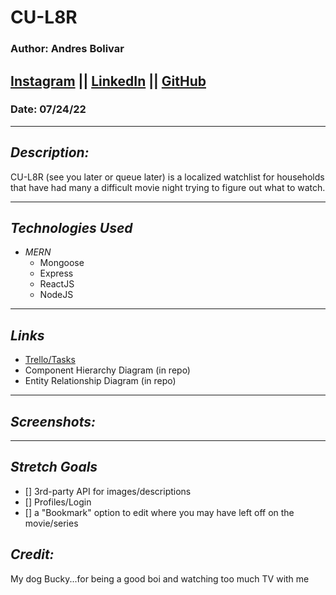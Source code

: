 # CU-L8R
### Author: Andres Bolivar
## [Instagram](http://www.instagram.com/dredose) || [LinkedIn](http://www.linkedin.com/in/drebolivar) || [GitHub](https://github.com/drebolivar)
### Date: 07/24/22

---

## **_Description:_**

CU-L8R (see you later or queue later) is a localized watchlist for households that have had many a
difficult movie night trying to figure out what to watch.

---

## **_Technologies Used_**

- _MERN_
  - Mongoose
  - Express
  - ReactJS
  - NodeJS

---

## **_Links_**

- [Trello/Tasks](https://trello.com/b/C1RYLBTY/watchr-list)
- Component Hierarchy Diagram (in repo)
- Entity Relationship Diagram (in repo)

---

## **_Screenshots:_**

---

## **_Stretch Goals_**

- [] 3rd-party API for images/descriptions
- [] Profiles/Login
- [] a "Bookmark" option to edit where you may have left off on the movie/series

## **_Credit:_**

My dog Bucky...for being a good boi and watching too much TV with me
